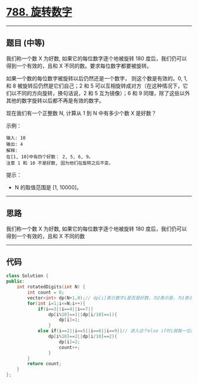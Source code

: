# [788. 旋转数字](https://leetcode.cn/problems/rotated-digits/)

---

## 题目 (中等)

我们称一个数 X 为好数, 如果它的每位数字逐个地被旋转 180 度后，我们仍可以得到一个有效的，且和 X 不同的数。要求每位数字都要被旋转。  

如果一个数的每位数字被旋转以后仍然还是一个数字， 则这个数是有效的。0, 1, 和 8 被旋转后仍然是它们自己；2 和 5 可以互相旋转成对方（在这种情况下，它们以不同的方向旋转，换句话说，2 和 5 互为镜像）；6 和 9 同理，除了这些以外其他的数字旋转以后都不再是有效的数字。  

现在我们有一个正整数 N, 计算从 1 到 N 中有多少个数 X 是好数？  

示例：  
```
输入: 10
输出: 4
解释: 
在[1, 10]中有四个好数： 2, 5, 6, 9。
注意 1 和 10 不是好数, 因为他们在旋转之后不变。
```

提示：  

- N 的取值范围是 [1, 10000]。

---

## 思路

我们称一个数 X 为好数, 如果它的每位数字逐个地被旋转 180 度后，我们仍可以得到一个有效的，且和 X 不同的数

---

## 代码

```C++
class Solution {
public:
    int rotatedDigits(int N) {
        int count = 0;
        vector<int> dp(N+1,0);// dp[i]表示数字i是否是好数，为2表示是，为1表示不是
        for(int i=1;i<=N;i++){
            if(i==3||i==4||i==7||
                dp[i%10]==1||dp[i/10]==1){
                    dp[i]=1;
                }
            else if(i==2||i==5||i==6||i==9||// 进入这个else if时i就每一位都不是3,4,7，只能是1,2,3,6,8,9其中之一
                dp[i%10]==2||dp[i/10]==2){
                    dp[i]=2;
                    count++;
                }
        }
        return count;
    }
};
```

